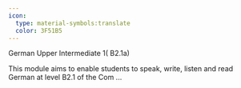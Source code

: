 ```yaml
---
icon:
  type: material-symbols:translate
  color: 3F51B5
---
```


German Upper Intermediate 1( B2.1a)

This module aims to enable students to speak, write, listen and read German at level B2.1 of the Com ... 

